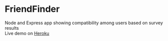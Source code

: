 # FriendFinder
Node and Express app showing compatibility among users based on survey results  
Live demo on [Heroku](https://secret-dusk-34387.herokuapp.com/)  



